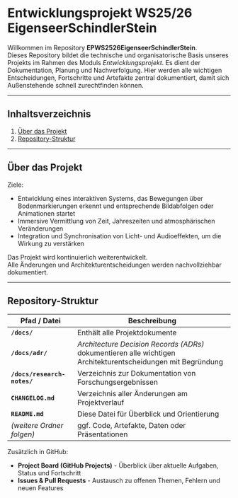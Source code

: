 # Entwicklungsprojekt WS25/26 EigenseerSchindlerStein

Willkommen im Repository **EPWS2526EigenseerSchindlerStein**.  
Dieses Repository bildet die technische und organisatorische Basis unseres Projekts im Rahmen des Moduls *Entwicklungsprojekt*. Es dient der Dokumentation, Planung und Nachverfolgung.
Hier werden alle wichtigen Entscheidungen, Fortschritte und Artefakte zentral dokumentiert, damit sich Außenstehende schnell zurechtfinden können.

---

## Inhaltsverzeichnis
1. [Über das Projekt](#über-das-projekt)
2. [Repository-Struktur](#repository-struktur)

---

## Über das Projekt

Ziele:
- Entwicklung eines interaktiven Systems, das Bewegungen über Bodenmarkierungen erkennt und entsprechende Bildabfolgen oder Animationen startet
- Immersive Vermittlung von Zeit, Jahreszeiten und atmosphärischen Veränderungen
- Integration und Synchronisation von Licht- und Audioeffekten, um die Wirkung zu verstärken

Das Projekt wird kontinuierlich weiterentwickelt.  
Alle Änderungen und Architekturentscheidungen werden nachvollziehbar dokumentiert.

---

## Repository-Struktur

| Pfad / Datei | Beschreibung |
|---------------|--------------|
| **`/docs/`** | Enthält alle Projektdokumente |
| **`/docs/adr/`** | *Architecture Decision Records (ADRs)* dokumentieren alle wichtigen Architekturentscheidungen mit Begründung |
| **`/docs/research-notes/`** | Verzeichnis zur Dokumentation von Forschungsergebnissen |
| **`CHANGELOG.md`** | Verzeichnis aller Änderungen am Projektverlauf |
| **`README.md`** | Diese Datei für Überblick und Orientierung |
| *(weitere Ordner folgen)* | ggf. Code, Artefakte, Daten oder Präsentationen |

Zusätzlich in GitHub:
- **Project Board (GitHub Projects)** - Überblick über aktuelle Aufgaben, Status und Fortschritt  
- **Issues & Pull Requests** - Austausch zu offenen Themen, Fehlern und neuen Features
